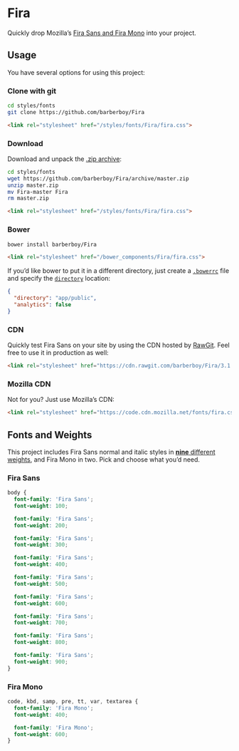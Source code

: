 Fira
====
Quickly drop Mozilla’s [Fira Sans and Fira Mono][Fira Sans] into your project.


Usage
-----
You have several options for using this project:

### Clone with git

```sh
cd styles/fonts
git clone https://github.com/barberboy/Fira
```

```html
<link rel="stylesheet" href="/styles/fonts/Fira/fira.css">
```


### Download

Download and unpack the [.zip archive](https://github.com/barberboy/Fira/archive/master.zip):

```sh
cd styles/fonts
wget https://github.com/barberboy/Fira/archive/master.zip
unzip master.zip
mv Fira-master Fira
rm master.zip
```

```html
<link rel="stylesheet" href="/styles/fonts/Fira/fira.css">
```


### Bower

```sh
bower install barberboy/Fira
```

```html
<link rel="stylesheet" href="/bower_components/Fira/fira.css">
```

If you’d like bower to put it in a different directory, just create a
[`.bowerrc`](http://bower.io/docs/config/) file and specify the
[`directory`](http://bower.io/docs/config/#directory) location:

```json
{
  "directory": "app/public",
  "analytics": false
}
```

### CDN

Quickly test Fira Sans on your site by using the CDN hosted by [RawGit]. Feel
free to use it in production as well:

```html
<link rel="stylesheet" href="https://cdn.rawgit.com/barberboy/Fira/3.1.1/fira.css">
```


### Mozilla CDN

Not for you? Just use Mozilla’s CDN:

```html
<link rel="stylesheet" href="https://code.cdn.mozilla.net/fonts/fira.css">
```


Fonts and Weights
-----------------
This project includes Fira Sans normal and italic styles in
[**nine** different weights][Fira Sans], and Fira Mono in two. Pick and choose
what you’d need.

### Fira Sans

```css
body {
  font-family: 'Fira Sans';
  font-weight: 100;

  font-family: 'Fira Sans';
  font-weight: 200;

  font-family: 'Fira Sans';
  font-weight: 300;

  font-family: 'Fira Sans';
  font-weight: 400;

  font-family: 'Fira Sans';
  font-weight: 500;

  font-family: 'Fira Sans';
  font-weight: 600;

  font-family: 'Fira Sans';
  font-weight: 700;

  font-family: 'Fira Sans';
  font-weight: 800;

  font-family: 'Fira Sans';
  font-weight: 900;
}
```

### Fira Mono

```css
code, kbd, samp, pre, tt, var, textarea {
  font-family: 'Fira Mono';
  font-weight: 400;

  font-family: 'Fira Mono';
  font-weight: 600;
}
```

[RawGit]: https://rawgit.com/
[Fira Sans]: http://mozilla.github.io/Fira/